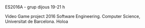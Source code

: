ES2016A - grup dijous 19-21 h

Video Game project 2016 Software Engineering. Computer Science, Universitat de Barcelona.
Holoa
